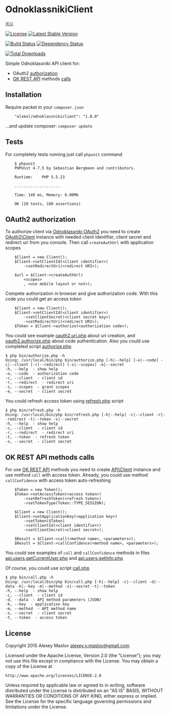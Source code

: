 OdnoklassnikiClient
===================

[🇷🇺](/README.md)

[![License](https://poser.pugx.org/alxmsl/odnoklassnikiclient/license)](https://packagist.org/packages/alxmsl/odnoklassnikiclient)
[![Latest Stable Version](https://poser.pugx.org/alxmsl/odnoklassnikiclient/v/stable)](https://packagist.org/packages/alxmsl/odnoklassnikiclient)

[![Build Status](https://travis-ci.org/alxmsl/OdnoklassnikiClient.png?branch=master)](http://travis-ci.org/alxmsl/OdnoklassnikiClient)
[![Dependency Status](https://www.versioneye.com/user/projects/55b6116b6537620020000036/badge.svg?style=flat)](https://www.versioneye.com/user/projects/55b6116b6537620020000036)

[![Total Downloads](https://poser.pugx.org/alxmsl/odnoklassnikiclient/downloads)](https://packagist.org/packages/alxmsl/odnoklassnikiclient)

Simple Odnoklassniki API client for:

* OAuth2 [authorization](#oauth2)
* [OK REST API](http://apiok.ru/wiki/display/api/Odnoklassniki+REST+API) methods [calls](#api)

Installation
-------

Require packet in your `composer.json`

```
    "alxmsl/odnoklassnikiclient": "1.0.0"
```

...and update composer: `composer update`

Tests
---

For completely tests running just call `phpunit` command

```
    $ phpunit
    PHPUnit 4.7.5 by Sebastian Bergmann and contributors.
    
    Runtime:	PHP 5.5.23
    
    ....................
    
    Time: 149 ms, Memory: 6.00Mb
    
    OK (20 tests, 100 assertions)
```

## <a name="oauth2"></a> OAuth2 authorization

To authorize client via [Odnoklassniki OAuth2](http://apiok.ru/wiki/display/api/Authorization+OAuth+2.0) you need to 
 create [OAuth2\Client](/source/OAuth2/Client.php) instance with needed client identifier, client secret and redirect 
 uri from you console. Then call `createAuthUrl` with application scopes

```
    $Client = new Client();
    $Client->setClientId(<client identifier>)
        ->setRedirectUri(<redirect URI>);
    
    $url = $Client->createAuthUrl(
        <scopes>
        , <use mobile layout or not>);
```

Compete authorization in browser and give authorization code. With this code you could get an access token

```
    $Client = new Client();
    $Client->setClientId(<client identifier>)
        ->setClientSecret(<client secret key>)
        ->setRedirectUri(<redirect URI>);
    $Token = $Client->authorize(<authorization code>);
```

You could see example [oauth2.uri.php](/examples/oauth2.uri.php) about uri creation, and
 [oauth2.authorize.php](/examples/oauth2.authorize.php) about code authentication. Also you could use completed 
 script [authorize.php](/bin/authorize.php)

```
$ php bin/authorize.php -h
Using: /usr/local/bin/php bin/authorize.php [-h|--help] [-o|--code] -c|--client [-r|--redirect] [-s|--scopes] -e|--secret
-h, --help  - show help
-o, --code  - authorization code
-c, --client  - client id
-r, --redirect  - redirect uri
-s, --scopes  - grant scopes
-e, --secret  - client secret
```

You could refresh access token using [refresh.php](/bin/refresh.php) script

```
$ php bin/refresh.php -h
Using: /usr/local/bin/php bin/refresh.php [-h|--help] -c|--client -r|--redirect -t|--token -s|--secret
-h, --help  - show help
-c, --client  - client id
-r, --redirect  - redirect uri
-t, --token  - refresh token
-s, --secret  - client secret
```

## <a name="api"></a> OK REST API methods calls

For use [OK REST API](http://apiok.ru/wiki/display/api/Odnoklassniki+REST+API) methods you need to create 
 [API\Client](/source/API/Client.php) instance and use method `call` with access token. Already, you could use method
 `callConfidence` with access token auto-refreshing 

```
    $Token = new Token();
    $Token->setAccessToken(<access token>)
        ->setRefreshToken(<refresh token>)
        ->setTokenType(Token::TYPE_SESSION);
    
    $Client = new Client();
    $Client->setApplicationKey(<application key>)
        ->setToken($Token)
        ->setClientId(<client identifier>)
        ->setClientSecret(<client secret>);
    
    $Result = $Client->call(<method name>, <parameters>);
    $Result = $Client->callConfidence(<method name>, <parameters>);
```

You could see examples of `call` and `callConfidence` methods in files 
 [api.users.getCurrentUser.php](/examples/api.users.getCurrentUser.php) and 
 [api.users.getInfo.php](/examples/api.users.getInfo.php)

Of course, you could use script [call.php](/bin/call.php)
 
```
$ php bin/call.php -h
Using: /usr/local/bin/php bin/call.php [-h|--help] -c|--client -d|--data -k|--key -m|--method -s|--secret -t|--token
-h, --help  - show help
-c, --client  - client id
-d, --data  - API method parameters (JSON)
-k, --key  - application key
-m, --method  - API method name
-s, --secret  - client secret
-t, --token  - access token
```

License
-------

Copyright 2015 Alexey Maslov <alexey.y.maslov@gmail.com>

Licensed under the Apache License, Version 2.0 (the "License");
you may not use this file except in compliance with the License.
You may obtain a copy of the License at

    http://www.apache.org/licenses/LICENSE-2.0

Unless required by applicable law or agreed to in writing, software
distributed under the License is distributed on an "AS IS" BASIS,
WITHOUT WARRANTIES OR CONDITIONS OF ANY KIND, either express or implied.
See the License for the specific language governing permissions and
limitations under the License.
